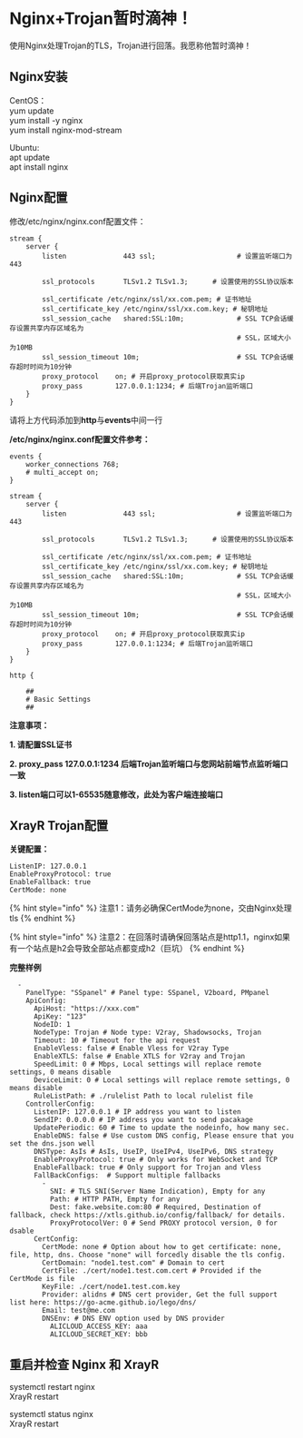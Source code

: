 # Nginx+Trojan暂时滴神！

使用Nginx处理Trojan的TLS，Trojan进行回落。我愿称他暂时滴神！


## Nginx安装

<p>CentOS：<br />
yum update<br />
yum install -y nginx<br />
yum install nginx-mod-stream</p>

<p>Ubuntu:<br />
apt update<br />
apt install nginx</p>



## Nginx配置

修改/etc/nginx/nginx.conf配置文件：

```text
stream {
    server {
        listen              443 ssl;                    # 设置监听端口为443

        ssl_protocols       TLSv1.2 TLSv1.3;      # 设置使用的SSL协议版本
        
        ssl_certificate /etc/nginx/ssl/xx.com.pem; # 证书地址
        ssl_certificate_key /etc/nginx/ssl/xx.com.key; # 秘钥地址
        ssl_session_cache   shared:SSL:10m;             # SSL TCP会话缓存设置共享内存区域名为
                                                        # SSL，区域大小为10MB
        ssl_session_timeout 10m;                        # SSL TCP会话缓存超时时间为10分钟
        proxy_protocol    on; # 开启proxy_protocol获取真实ip
        proxy_pass        127.0.0.1:1234; # 后端Trojan监听端口
    }
}
```
<p>请将上方代码添加到<strong>http</strong>与<strong>events</strong>中间一行</p>

**/etc/nginx/nginx.conf配置文件参考：**

```text
events {
	worker_connections 768;
	# multi_accept on;
}

stream {
    server {
        listen              443 ssl;                    # 设置监听端口为443

        ssl_protocols       TLSv1.2 TLSv1.3;      # 设置使用的SSL协议版本
        
        ssl_certificate /etc/nginx/ssl/xx.com.pem; # 证书地址
        ssl_certificate_key /etc/nginx/ssl/xx.com.key; # 秘钥地址
        ssl_session_cache   shared:SSL:10m;             # SSL TCP会话缓存设置共享内存区域名为
                                                        # SSL，区域大小为10MB
        ssl_session_timeout 10m;                        # SSL TCP会话缓存超时时间为10分钟
        proxy_protocol    on; # 开启proxy_protocol获取真实ip
        proxy_pass        127.0.0.1:1234; # 后端Trojan监听端口
    }
}

http {

	##
	# Basic Settings
	##
```

<p><strong>注意事项：</strong></p>

<p><strong>1. 请配置SSL证书</strong></p>

<p><strong>2. proxy_pass 127.0.0.1:1234 后端Trojan监听端口与您网站前端节点监听端口一致</strong></p>

<p><strong>3. listen端口可以1-65535随意修改，此处为客户端连接端口</strong></p>


## XrayR Trojan配置

**关键配置：**

```text
ListenIP: 127.0.0.1
EnableProxyProtocol: true
EnableFallback: true
CertMode: none
```

{% hint style="info" %}
注意1：请务必确保CertMode为none，交由Nginx处理tls
{% endhint %}

{% hint style="info" %}
注意2：在回落时请确保回落站点是http1.1，nginx如果有一个站点是h2会导致全部站点都变成h2（巨坑）
{% endhint %}

**完整样例**

```text
  -
    PanelType: "SSpanel" # Panel type: SSpanel, V2board, PMpanel
    ApiConfig:
      ApiHost: "https://xxx.com"
      ApiKey: "123"
      NodeID: 1
      NodeType: Trojan # Node type: V2ray, Shadowsocks, Trojan
      Timeout: 10 # Timeout for the api request
      EnableVless: false # Enable Vless for V2ray Type
      EnableXTLS: false # Enable XTLS for V2ray and Trojan
      SpeedLimit: 0 # Mbps, Local settings will replace remote settings, 0 means disable
      DeviceLimit: 0 # Local settings will replace remote settings, 0 means disable
      RuleListPath: # ./rulelist Path to local rulelist file
    ControllerConfig:
      ListenIP: 127.0.0.1 # IP address you want to listen
      SendIP: 0.0.0.0 # IP address you want to send pacakage
      UpdatePeriodic: 60 # Time to update the nodeinfo, how many sec.
      EnableDNS: false # Use custom DNS config, Please ensure that you set the dns.json well
      DNSType: AsIs # AsIs, UseIP, UseIPv4, UseIPv6, DNS strategy
      EnableProxyProtocol: true # Only works for WebSocket and TCP
      EnableFallback: true # Only support for Trojan and Vless
      FallBackConfigs:  # Support multiple fallbacks
        -
          SNI: # TLS SNI(Server Name Indication), Empty for any
          Path: # HTTP PATH, Empty for any
          Dest: fake.website.com:80 # Required, Destination of fallback, check https://xtls.github.io/config/fallback/ for details.
          ProxyProtocolVer: 0 # Send PROXY protocol version, 0 for dsable
      CertConfig:
        CertMode: none # Option about how to get certificate: none, file, http, dns. Choose "none" will forcedly disable the tls config.
        CertDomain: "node1.test.com" # Domain to cert
        CertFile: ./cert/node1.test.com.cert # Provided if the CertMode is file
        KeyFile: ./cert/node1.test.com.key
        Provider: alidns # DNS cert provider, Get the full support list here: https://go-acme.github.io/lego/dns/
        Email: test@me.com
        DNSEnv: # DNS ENV option used by DNS provider
          ALICLOUD_ACCESS_KEY: aaa
          ALICLOUD_SECRET_KEY: bbb
```


## 重启并检查 Nginx 和 XrayR

<p>systemctl restart nginx<br />
XrayR restart</p>

<p>systemctl status nginx<br />
XrayR restart</p>


